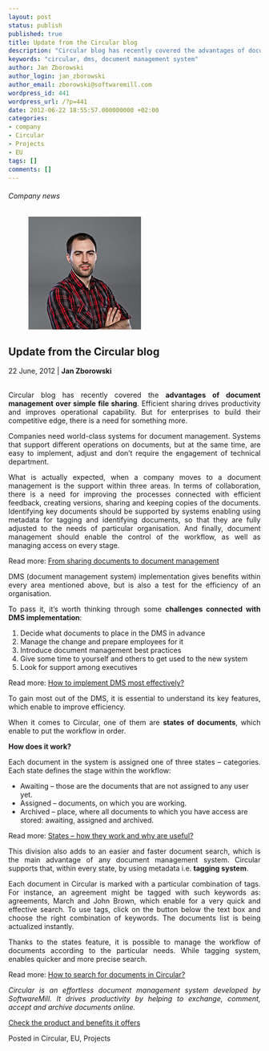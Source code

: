 ```yaml
---
layout: post
status: publish
published: true
title: Update from the Circular blog
description: "Circular blog has recently covered the advantages of document management over simple file sharing."
keywords: "circular, dms, document management system"
author: Jan Zborowski
author_login: jan_zborowski
author_email: zborowski@softwaremill.com
wordpress_id: 441
wordpress_url: /?p=441
date: 2012-06-22 18:55:57.000000000 +02:00
categories:
- company
- Circular
- Projects
- EU
tags: []
comments: []
---
```


<h6>Company news</h6>
<div class="post-header clearfix">
<figure><div class="image"><img src="/img/members/zborowski.jpg" alt="Jan Zborowski"></div></figure><div class="title">
<h2 class="font-dark-blue font-normal">Update from the Circular blog</h2>22 June, 2012 | <b>Jan Zborowski</b><br><br>
</div>
</div>
<div class="post-rows"><div class="text">
<div>
<p align="JUSTIFY">Circular blog has recently covered the <strong>advantages of document management over simple file sharing</strong>. Efficient sharing drives productivity and improves operational capability. But for enterprises to build their competitive edge, there is a need for something more.</p>
<p align="JUSTIFY">Companies need world-class systems for document management. Systems that support different operations on documents, but at the same time, are easy to implement, adjust and don’t require the engagement of technical department.</p>
<p align="JUSTIFY">What is actually expected, when a company moves to a document management is the support within three areas. In terms of collaboration, there is a need for improving the processes connected with efficient feedback, creating versions, sharing and keeping copies of the documents. Identifying key documents should be supported by systems enabling using metadata for tagging and identifying documents, so that they are fully adjusted to the needs of particular organisation. And finally, document management should enable the control of the workflow, as well as managing access on every stage.</p>
<p align="JUSTIFY">Read more: <a title="From sharing documents to document management" href="https://www.circulardms.com/blog/?p=14224&amp;lang=en">From sharing documents to document management</a></p>
<p align="JUSTIFY">DMS (document management system) implementation gives benefits within every area mentioned above, but is also a test for the efficiency of an organisation.</p>
<p align="JUSTIFY">To pass it, it’s worth thinking through some <strong>challenges connected with DMS implementation</strong>:</p>
<ol>
<li>Decide what documents to place in the DMS in advance </li>
<li>Manage the change and prepare employees for it</li>
<li>Introduce document management best practices </li>
<li>Give some time to yourself and others to get used to the new system</li>
<li>Look for support among executives</li>
</ol>
<p align="JUSTIFY">Read more: <a title="How to implement DMS most effectively?" href="https://www.circulardms.com/blog/?p=14167&amp;lang=en">How to implement DMS most effectively? </a></p>
<p align="JUSTIFY">To gain most out of the DMS, it is essential to understand its key features, which enable to improve efficiency.</p>
<p align="JUSTIFY">When it comes to Circular, one of them are <strong>states of documents</strong>, which enable to put the workflow in order.</p>
<p align="JUSTIFY"><strong>How does it work?</strong></p>
<p align="JUSTIFY">Each document in the system is assigned one of three states – categories. Each state defines the stage within the workflow:</p>
<ul>
<li>Awaiting – those are the documents that are not assigned to any user yet.</li>
<li>Assigned – documents, on which you are working.</li>
<li>Archived – place, where all documents to which you have access are stored: awaiting, assigned and archived.</li>
</ul>
<p align="JUSTIFY">Read more: <a title="States – how they work and why are useful?" href="https://www.circulardms.com/blog/?p=14143&amp;lang=en">States – how they work and why are useful?</a></p>
<p align="JUSTIFY">This division also adds to an easier and faster document search, which is the main advantage of any document management system. Circular supports that, within every state, by using metadata i.e. <strong>tagging system</strong>.</p>
<p align="JUSTIFY">Each document in Circular is marked with a particular combination of tags. For instance, an agreement might be tagged with such keywords as: agreements, March and John Brown, which enable for a very quick and effective search. To use tags, click on the button below the text box and choose the right combination of keywords. The documents list is being actualized instantly.</p>
<p align="JUSTIFY">Thanks to the states feature, it is possible to manage the workflow of documents according to the particular needs. While tagging system, enables quicker and more precise search.</p>
<p align="JUSTIFY">Read more: <a title="How to search for documents in Circular?" href="https://www.circulardms.com/blog/?p=14198&amp;lang=en">How to search for documents in Circular?</a></p>
<p align="JUSTIFY"><em>Circular is an effortless document management system developed by SoftwareMill. It drives productivity by helping to exchange, comment, accept and archive documents online.</em></p>
<p align="JUSTIFY"><a href="https://www.circulardms.com/features">Check the product and benefits it offers</a></p>
</div>
</div></div>
<div class="post-footer">Posted in Circular, EU, Projects</div>
